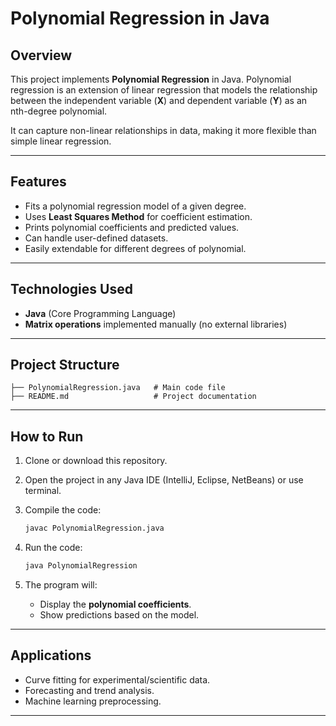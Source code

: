 

# Polynomial Regression in Java

## Overview

This project implements **Polynomial Regression** in Java. Polynomial regression is an extension of linear regression that models the relationship between the independent variable (**X**) and dependent variable (**Y**) as an nth-degree polynomial.

It can capture non-linear relationships in data, making it more flexible than simple linear regression.

---

##  Features

* Fits a polynomial regression model of a given degree.
* Uses **Least Squares Method** for coefficient estimation.
* Prints polynomial coefficients and predicted values.
* Can handle user-defined datasets.
* Easily extendable for different degrees of polynomial.

---

##  Technologies Used

* **Java** (Core Programming Language)
* **Matrix operations** implemented manually (no external libraries)

---

## Project Structure

```
├── PolynomialRegression.java   # Main code file
├── README.md                   # Project documentation
```

---

## How to Run

1. Clone or download this repository.
2. Open the project in any Java IDE (IntelliJ, Eclipse, NetBeans) or use terminal.
3. Compile the code:

   ```bash
   javac PolynomialRegression.java
   ```
4. Run the code:

   ```bash
   java PolynomialRegression
   ```
5. The program will:

   * Display the **polynomial coefficients**.
   * Show predictions based on the model.

---



##  Applications

* Curve fitting for experimental/scientific data.
* Forecasting and trend analysis.
* Machine learning preprocessing.

---


